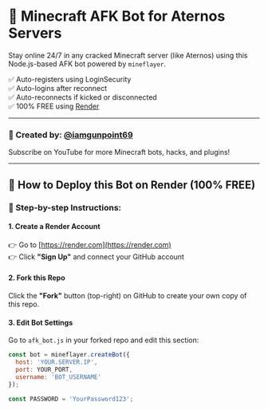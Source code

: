 # 🛌 Minecraft AFK Bot for Aternos Servers

Stay online 24/7 in any cracked Minecraft server (like Aternos) using this Node.js-based AFK bot powered by `mineflayer`.

✅ Auto-registers using LoginSecurity  
✅ Auto-logins after reconnect  
✅ Auto-reconnects if kicked or disconnected  
✅ 100% FREE using [Render](https://render.com)

---

### 👑 Created by: [@iamgunpoint69](https://www.youtube.com/@iamgunpoint69)

Subscribe on YouTube for more Minecraft bots, hacks, and plugins!

---

## 🚀 How to Deploy this Bot on Render (100% FREE)

### 🔧 Step-by-step Instructions:

#### 1. **Create a Render Account**
👉 Go to [https://render.com](https://render.com)  
👉 Click **"Sign Up"** and connect your GitHub account

#### 2. **Fork this Repo**
Click the **"Fork"** button (top-right) on GitHub to create your own copy of this repo.

#### 3. **Edit Bot Settings**
Go to `afk_bot.js` in your forked repo and edit this section:

```js
const bot = mineflayer.createBot({
  host: 'YOUR.SERVER.IP',
  port: YOUR_PORT,
  username: 'BOT_USERNAME'
});

const PASSWORD = 'YourPassword123';
